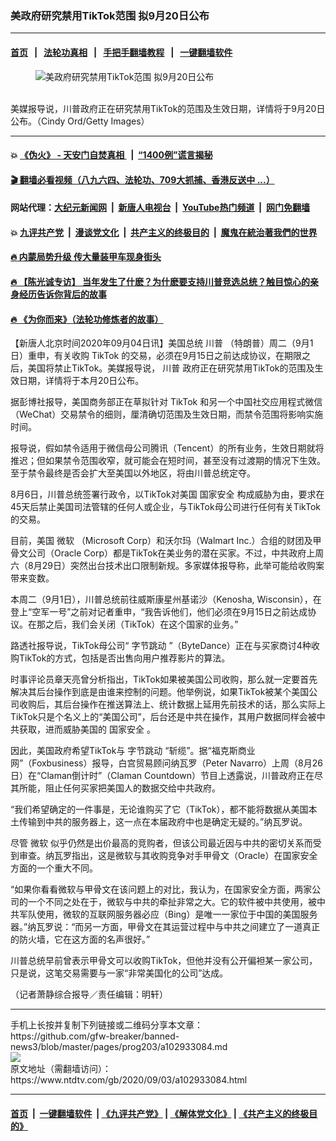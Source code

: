 ### 美政府研究禁用TikTok范围 拟9月20日公布
------------------------

#### [首页](https://github.com/gfw-breaker/banned-news3/blob/master/README.md) &nbsp;&nbsp;|&nbsp;&nbsp; [法轮功真相](https://github.com/begood0513/basic/blob/master/README.md)  &nbsp;&nbsp;|&nbsp;&nbsp; [手把手翻墙教程](https://github.com/gfw-breaker/guides/wiki)  &nbsp;&nbsp;|&nbsp;&nbsp; [一键翻墙软件](https://github.com/gfw-breaker/nogfw/blob/master/README.md)  



<div><div class="featured_image">
 <figure>
  <img alt="美政府研究禁用TikTok范围 拟9月20日公布" src="https://i.ntdtv.com/assets/uploads/2020/09/GettyImages-1263681818-1.jpg"/>
 </figure><br/>
 <span class="caption">
  美媒报导说，川普政府正在研究禁用TikTok的范围及生效日期，详情将于9月20日公布。（Cindy Ord/Getty Images）
 </span>
</div>
</div><hr/>

#### 💥 [《伪火》 - 天安门自焚真相 ](http://141.164.51.119:10000/videos/blog/weihuo.html)&nbsp; |&nbsp; [“1400例”谎言揭秘  ](http://141.164.51.119:10000/videos/blog/jiexi1400.html)

#### [ 🎬  翻墙必看视频（八九六四、法轮功、709大抓捕、香港反送中 ...）](https://github.com/gfw-breaker/links/blob/master/banned.md)

#### 网站代理：[大纪元新闻网](http://167.172.10.89:10080/gb/) &nbsp;|&nbsp; [新唐人电视台](http://167.172.10.89:8808/gb/)  &nbsp;|&nbsp; [YouTube热门频道](http://158.247.203.241/youtube.html) &nbsp;|&nbsp; [网门免翻墙](http://158.247.203.241:11000/show.aspx?name=ogHome)

#### 💥 [九评共产党](http://141.164.51.119:10000/videos/res/jiuping/)&nbsp; |&nbsp; [漫谈党文化](http://141.164.51.119:10000/videos/res/mtdwh/)&nbsp; |&nbsp; [共产主义的终极目的](http://141.164.51.119:10000/videos/res/zjmd/)&nbsp; |&nbsp; [魔鬼在統治著我們的世界](http://141.164.51.119:10000/videos/res/TheSpecter/)  

#### [ 🔥  内蒙局势升级 传大量装甲车现身街头](http://141.164.51.119:10000/videos/news/0903.html)

#### [ 🔥  【陈光诚专访】 当年发生了什麽？为什麽要支持川普竞选总统？触目惊心的亲身经历告诉你背后的故事](http://141.164.51.119:10000/videos/news/cgc02.html)

#### [ 🔥  《为你而来》（法轮功修炼者的故事）](http://141.164.51.119:10000/videos/news/ComingForYou.html)

<div><div class="post_content" itemprop="articleBody">
 <p>
  【新唐人北京时间2020年09月04日讯】美国总统
  <ok href="https://www.ntdtv.com/gb/川普.htm">
   川普
  </ok>
  （特朗普）周二（9月1日）重申，有关收购
  <ok href="https://www.ntdtv.com/gb/tiktok.htm">
   TikTok
  </ok>
  的交易，必须在9月15日之前达成协议，在期限之后，美国将禁止TikTok。美媒报导说，
  <ok href="https://www.ntdtv.com/gb/川普.htm">
   川普
  </ok>
  政府正在研究禁用TikTok的范围及生效日期，详情将于本月20日公布。
 </p>
 <p>
  据彭博社报导，美国商务部正在草拟针对
  <ok href="https://www.ntdtv.com/gb/tiktok.htm">
   TikTok
  </ok>
  和另一个中国社交应用程式微信（WeChat）交易禁令的细则，厘清确切范围及生效日期，而禁令范围将影响实施时间。
 </p>
 <p>
  报导说，假如禁令适用于微信母公司腾讯（Tencent）的所有业务，生效日期就将推迟；但如果禁令范围收窄，就可能会在短时间，甚至没有过渡期的情况下生效。至于禁令最终是否会扩大至美国以外地区，将由川普总统定夺。
 </p>
 <p>
  8月6日，川普总统签署行政令，以TikTok对美国
  <ok href="https://www.ntdtv.com/gb/国家安全.htm">
   国家安全
  </ok>
  构成威胁为由，要求在45天后禁止美国司法管辖的任何人或企业，与TikTok母公司进行任何有关TikTok的交易。
 </p>
 <p>
  目前，美国
  <ok href="https://www.ntdtv.com/gb/微软.htm">
   微软
  </ok>
  （Microsoft Corp）和沃尔玛（Walmart Inc.）合组的财团及甲骨文公司（Oracle Corp）都是TikTok在美业务的潜在买家。不过，中共政府上周六（8月29日）突然出台技术出口限制新规。多家媒体报导称，此举可能给收购案带来变数。
 </p>
 <p>
  本周二（9月1日），川普总统前往威斯康星州基诺沙（Kenosha, Wisconsin），在登上“空军一号”之前对记者重申，“我告诉他们，他们必须在9月15日之前达成协议。在那之后，我们会关闭（TikTok）在这个国家的业务。”
 </p>
 <p>
  路透社报导说，TikTok母公司“
  <ok href="https://www.ntdtv.com/gb/字节跳动.htm">
   字节跳动
  </ok>
  ”（ByteDance）正在与买家商讨4种收购TikTok的方式，包括是否出售向用户推荐影片的算法。
 </p>
 <p>
  时事评论员章天亮曾分析指出，TikTok如果被美国公司收购，那么就一定要首先解决其后台操作到底是由谁来控制的问题。他举例说，如果TikTok被某个美国公司收购后，其后台操作在推送算法上、统计数据上延用先前技术的话，那么实际上TikTok只是个名义上的“美国公司”，后台还是中共在操作，其用户数据同样会被中共获取，进而威胁美国的
  <ok href="https://www.ntdtv.com/gb/国家安全.htm">
   国家安全
  </ok>
  。
 </p>
 <p>
  因此，美国政府希望TikTok与
  <ok href="https://www.ntdtv.com/gb/字节跳动.htm">
   字节跳动
  </ok>
  “斩缆”。据“福克斯商业网”（Foxbusiness）报导，白宫贸易顾问纳瓦罗（Peter Navarro）上周（8月26日）在“Claman倒计时”（Claman Countdown）节目上透露说，川普政府正在尽其所能，阻止任何买家把美国人的数据交给中共政府。
 </p>
 <p>
  “我们希望确定的一件事是，无论谁购买了它（TikTok），都不能将数据从美国本土传输到中共的服务器上，这一点在本届政府中也是确定无疑的。”纳瓦罗说。
 </p>
 <p>
  尽管
  <ok href="https://www.ntdtv.com/gb/微软.htm">
   微软
  </ok>
  似乎仍然是出价最高的竞购者，但该公司最近因与中共的密切关系而受到审查。纳瓦罗指出，这是微软与其收购竞争对手甲骨文（Oracle）在国家安全方面的一个重大不同。
 </p>
 <p>
  “如果你看看微软与甲骨文在该问题上的对比，我认为，在国家安全方面，两家公司的一个不同之处在于，微软与中共的牵扯非常之大。它的软件被中共使用，被中共军队使用，微软的互联网服务器必应（Bing）是唯一一家位于中国的美国服务器。”纳瓦罗说：“而另一方面，甲骨文在其运营过程中与中共之间建立了一道真正的防火墙，它在这方面的名声很好。”
 </p>
 <p>
  川普总统早前曾表示甲骨文可以收购TikTok，但他并没有公开偏袒某一家公司，只是说，这笔交易需要与一家“非常美国化的公司”达成。
 </p>
 <p>
  （记者萧静综合报导／责任编辑：明轩）
 </p>
 <div class="single_ad">
 </div>
</div>
</div>
<hr/>
手机上长按并复制下列链接或二维码分享本文章：<br/>
https://github.com/gfw-breaker/banned-news3/blob/master/pages/prog203/a102933084.md <br/>
<a href='https://github.com/gfw-breaker/banned-news3/blob/master/pages/prog203/a102933084.md'><img src='https://github.com/gfw-breaker/banned-news3/blob/master/pages/prog203/a102933084.md.png'/></a> <br/>
原文地址（需翻墙访问）：https://www.ntdtv.com/gb/2020/09/03/a102933084.html


------------------------
#### [首页](https://github.com/gfw-breaker/banned-news3/blob/master/README.md) &nbsp;|&nbsp; [一键翻墙软件](https://github.com/gfw-breaker/nogfw/blob/master/README.md) &nbsp;| [《九评共产党》](https://github.com/gfw-breaker/9ping.md/blob/master/README.md#九评之一评共产党是什么) | [《解体党文化》](https://github.com/gfw-breaker/jtdwh.md/blob/master/README.md) | [《共产主义的终极目的》](https://github.com/gfw-breaker/gczydzjmd.md/blob/master/README.md)


<img src='http://gfw-breaker.win/banned-news3/pages/prog203/a102933084.md' width='0px' height='0px'/>